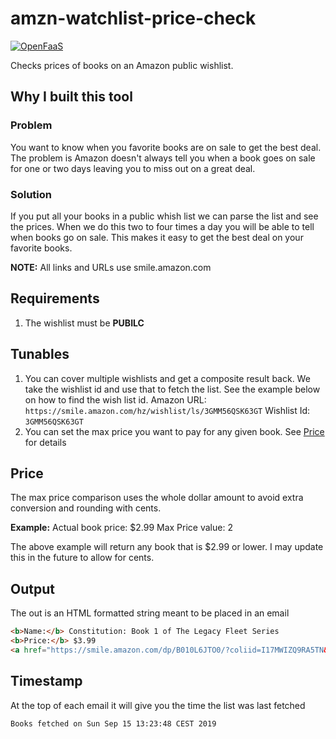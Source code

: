 # amzn-watchlist-price-check

[![OpenFaaS](https://img.shields.io/badge/openfaas-cloud-blue.svg)](https://www.openfaas.com)

Checks prices of books on an Amazon public wishlist.

## Why I built this tool

### Problem

You want to know when you favorite books are on sale to get the best deal. The problem is Amazon doesn't always tell you when a book goes on sale for one or two days leaving you to miss out on a great deal.

### Solution

If you put all your books in a public whish list we can parse the list and see the prices. When we do this two to four times a day you will be able to tell when books go on sale. This makes it easy to get the best deal on your favorite books.

**NOTE:** All links and URLs use smile.amazon.com

## Requirements

1. The wishlist must be **PUBILC**

## Tunables

1. You can cover multiple wishlists and get a composite result back. We take the wishlist id and use that to fetch the list. See the example below on how to find the wish list id.
  Amazon URL: `https://smile.amazon.com/hz/wishlist/ls/3GMM56QSK63GT`
  Wishlist Id: `3GMM56QSK63GT`
2. You can set the max price you want to pay for any given book. See [Price](#price) for details

## Price

The max price comparison uses the whole dollar amount to avoid extra conversion and rounding with cents.

**Example:**
Actual book price: $2.99
Max Price value: 2

The above example will return any book that is $2.99 or lower. I may update this in the future to allow for cents.

## Output

The out is an HTML formatted string meant to be placed in an email

```html
<b>Name:</b> Constitution: Book 1 of The Legacy Fleet Series
<b>Price:</b> $3.99
<a href="https://smile.amazon.com/dp/B010L6JTO0/?coliid=I17MWIZQ9RA5TN&colid=1DJLN9PNW8R59&psc=0">Buy Now</a>
```

## Timestamp

At the top of each email it will give you the time the list was last fetched

```
Books fetched on Sun Sep 15 13:23:48 CEST 2019
```
